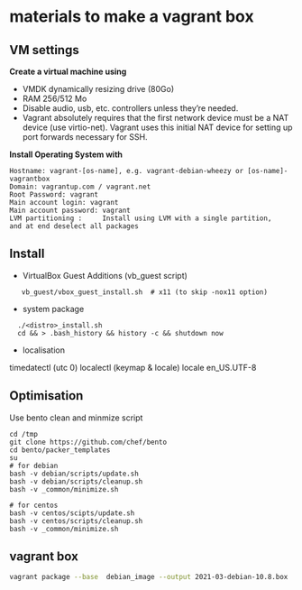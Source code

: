 # materials to make a vagrant box

## VM settings

__Create a virtual machine using__

* VMDK dynamically resizing drive (80Go)
* RAM 256/512 Mo
* Disable audio, usb, etc. controllers unless they’re needed.
* Vagrant absolutely requires that the first network device must be a NAT device (use virtio-net).
   Vagrant uses this initial NAT device for setting up port forwards necessary for SSH.


__Install Operating System with__

    Hostname: vagrant-[os-name], e.g. vagrant-debian-wheezy or [os-name]-vagrantbox
    Domain: vagrantup.com / vagrant.net
    Root Password: vagrant
    Main account login: vagrant
    Main account password: vagrant
    LVM partitioning :     Install using LVM with a single partition,
    and at end deselect all packages

## Install

* VirtualBox Guest Additions (vb_guest script)

```
   vb_guest/vbox_guest_install.sh  # x11 (to skip -nox11 option)
```


* system package

```
  ./<distro>_install.sh
  cd && > .bash_history && history -c && shutdown now
```

* localisation

timedatectl (utc 0)
localectl (keymap & locale)
locale en_US.UTF-8

## Optimisation

Use bento clean and minmize script
```
cd /tmp
git clone https://github.com/chef/bento
cd bento/packer_templates
su
# for debian
bash -v debian/scripts/update.sh
bash -v debian/scripts/cleanup.sh
bash -v _common/minimize.sh

# for centos
bash -v centos/scipts/update.sh
bash -v centos/scripts/cleanup.sh
bash -v _common/minimize.sh
```

## vagrant box

```bash
vagrant package --base  debian_image --output 2021-03-debian-10.8.box

```
